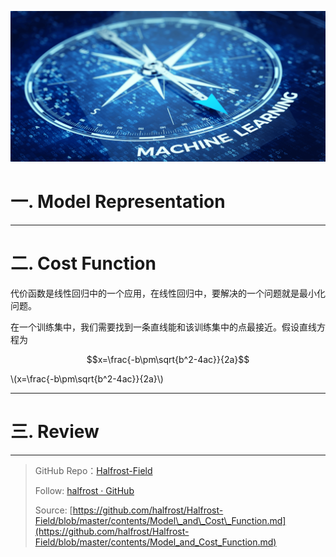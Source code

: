 <p align='center'>
<img src='../images/Machine-Learning_3.png'>
</p>

<script type="text/javascript" src="http://cdn.mathjax.org/mathjax/latest/MathJax.js?config=default"></script>



# 一. Model Representation

------------------------------------------------------


# 二. Cost Function

代价函数是线性回归中的一个应用，在线性回归中，要解决的一个问题就是最小化问题。

在一个训练集中，我们需要找到一条直线能和该训练集中的点最接近。假设直线方程为 


$$x=\frac{-b\pm\sqrt{b^2-4ac}}{2a}$$



\\(x=\frac{-b\pm\sqrt{b^2-4ac}}{2a}\\)


------------------------------------------------------


# 三. Review

------------------------------------------------------


> GitHub Repo：[Halfrost-Field](https://github.com/halfrost/Halfrost-Field)
> 
> Follow: [halfrost · GitHub](https://github.com/halfrost)
>
> Source: [https://github.com/halfrost/Halfrost-Field/blob/master/contents/Model\_and\_Cost\_Function.md](https://github.com/halfrost/Halfrost-Field/blob/master/contents/Model_and_Cost_Function.md)